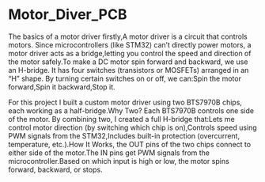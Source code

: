 # Motor_Diver_PCB
The basics of a motor driver firstly,A motor driver is a circuit that controls motors. Since microcontrollers (like STM32) can’t directly power motors, a motor driver acts as a bridge,letting you control the speed and direction of the motor safely.To make a DC motor spin forward and backward, we use an H-bridge. It has four switches (transistors or MOSFETs) arranged in an “H” shape. By turning certain switches on or off, we can:Spin the motor forward,Spin it backward,Stop it.

For this project I built a custom motor driver using two BTS7970B chips, each working as a half-bridge.Why Two? Each BTS7970B controls one side of the motor. By combining two, I created a full H-bridge that:Lets me control motor direction (by switching which chip is on),Controls speed using PWM signals from the STM32,Includes built-in protection (overcurrent, temperature, etc.).How It Works, the OUT pins of the two chips connect to either side of the motor.The IN pins get PWM signals from the microcontroller.Based on which input is high or low, the motor spins forward, backward, or stops.
